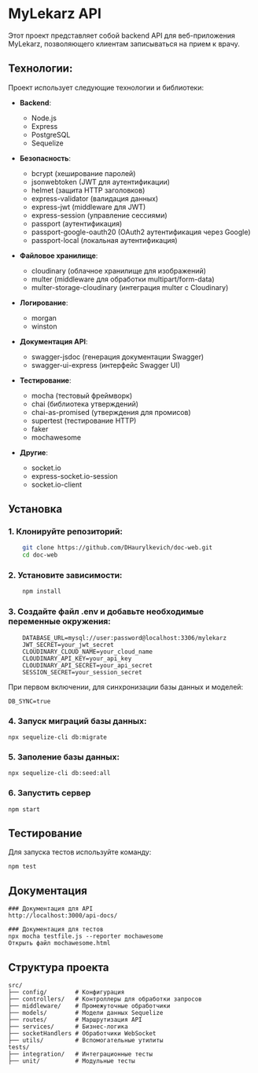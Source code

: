 # MyLekarz API

Этот проект представляет собой backend API для веб-приложения MyLekarz, позволяющего клиентам записываться на прием к врачу.

## Технологии:

Проект использует следующие технологии и библиотеки:

- **Backend**:

  - Node.js
  - Express
  - PostgreSQL
  - Sequelize

- **Безопасность**:

  - bcrypt (хеширование паролей)
  - jsonwebtoken (JWT для аутентификации)
  - helmet (защита HTTP заголовков)
  - express-validator (валидация данных)
  - express-jwt (middleware для JWT)
  - express-session (управление сессиями)
  - passport (аутентификация)
  - passport-google-oauth20 (OAuth2 аутентификация через Google)
  - passport-local (локальная аутентификация)

- **Файловое хранилище**:

  - cloudinary (облачное хранилище для изображений)
  - multer (middleware для обработки multipart/form-data)
  - multer-storage-cloudinary (интеграция multer с Cloudinary)

- **Логирование**:

  - morgan
  - winston

- **Документация API**:

  - swagger-jsdoc (генерация документации Swagger)
  - swagger-ui-express (интерфейс Swagger UI)

- **Тестирование**:

  - mocha (тестовый фреймворк)
  - chai (библиотека утверждений)
  - chai-as-promised (утверждения для промисов)
  - supertest (тестирование HTTP)
  - faker
  - mochawesome

- **Другие**:
  - socket.io
  - express-socket.io-session
  - socket.io-client

## Установка

### 1. Клонируйте репозиторий:

```bash
    git clone https://github.com/DHaurylkevich/doc-web.git
    cd doc-web
```

### 2. Установите зависимости:

```bash
    npm install
```

### 3. Создайте файл .env и добавьте необходимые переменные окружения:

```
    DATABASE_URL=mysql://user:password@localhost:3306/mylekarz
    JWT_SECRET=your_jwt_secret
    CLOUDINARY_CLOUD_NAME=your_cloud_name
    CLOUDINARY_API_KEY=your_api_key
    CLOUDINARY_API_SECRET=your_api_secret
    SESSION_SECRET=your_session_secret
```

При первом включении, для синхронизации базы данных и моделей:

```
DB_SYNC=true
```

### 4. Запуск миграций базы данных:

    npx sequelize-cli db:migrate

### 5. Заполение базы данных:

    npx sequelize-cli db:seed:all

### 6. Запустить сервер

    npm start

## Тестирование

Для запуска тестов используйте команду:

    npm test

## Документация

    ### Документация для API
    http://localhost:3000/api-docs/

    ### Документация для тестов
    npx mocha testfile.js --reporter mochawesome
    Открыть файл mochawesome.html

## Структура проекта

    src/
    ├── config/        # Конфигурация
    ├── controllers/   # Контроллеры для обработки запросов
    ├── middleware/    # Промежуточные обработчики
    ├── models/        # Модели данных Sequelize
    ├── routes/        # Маршрутизация API
    ├── services/      # Бизнес-логика
    ├── socketHandlers # Обработчики WebSocket
    ├── utils/         # Вспомогательные утилиты
    tests/
    ├── integration/   # Интеграционные тесты
    ├── unit/          # Модульные тесты